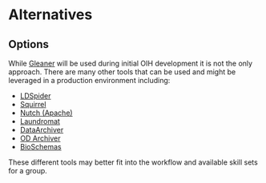 # Alternatives

## Options

While [Gleaner](https://gleaner.io/) will be used during initial OIH development it is not
the only approach.   There are many other tools that
can be used and might be leveraged in a production environment including:

* [LDSpider](https://github.com/ldspider/ldspider)
* [Squirrel](https://dice-group.github.io/squirrel.github.io/overview.html)
* [Nutch (Apache)](http://nutch.apache.org/)
* [Laundromat](https://github.com/LOD-Laundromat/LOD-Laundromat)
* [DataArchiver](https://github.com/websi96/datasetarchiver)
* [OD Archiver](https://archiver.ai.wu.ac.at/)
* [BioSchemas](https://bioschemas.org/software/)

These different tools may better fit into the workflow and available
skill sets for a group.
